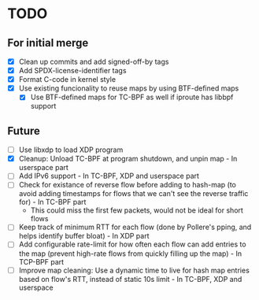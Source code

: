 # TODO

## For initial merge
- [x] Clean up commits and add signed-off-by tags
- [x] Add SPDX-license-identifier tags
- [x] Format C-code in kernel style
- [x] Use existing funcionality to reuse maps by using BTF-defined maps
  - [x] Use BTF-defined maps for TC-BPF as well if iproute has libbpf support

## Future
- [ ] Use libxdp to load XDP program
- [x] Cleanup: Unload TC-BPF at program shutdown, and unpin map - In userspace part
- [ ] Add IPv6 support - In TC-BPF, XDP and userspace part
- [ ] Check for existance of reverse flow before adding to hash-map (to avoid adding timestamps for flows that we can't see the reverse traffic for) - In TC-BPF part
  -  This could miss the first few packets, would not be ideal for short flows
- [ ] Keep track of minimum RTT for each flow (done by Pollere's pping, and helps identify buffer bloat) - In XDP part
- [ ] Add configurable rate-limit for how often each flow can add entries to the map (prevent high-rate flows from quickly filling up the map) - In TCP-BPF part
- [ ] Improve map cleaning: Use a dynamic time to live for hash map entries based on flow's RTT, instead of static 10s limit - In TC-BPF, XDP and userspace
